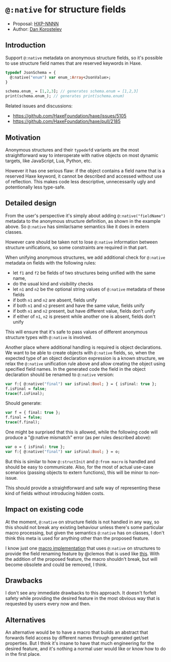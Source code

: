 # `@:native` for structure fields

* Proposal: [HXP-NNNN](NNNN-anon-native.md)
* Author: [Dan Korostelev](https://github.com/nadako)

## Introduction

Support `@:native` metadata on anonymous structure fields, so it's possible to use structure field names that are reserved keywords in Haxe.

```haxe
typedef JsonSchema = {
  @:native("enum") var enum_:Array<JsonValue>;
}

schema.enum_ = [1,2,3]; // generates schema.enum = [1,2,3]
print(schema.enum_); // generates print(schema.enum)
```

Related issues and discussions:
 * https://github.com/HaxeFoundation/haxe/issues/5105
 * https://github.com/HaxeFoundation/haxe/pull/2185

## Motivation

Anonymous structures and their `typedef`d variants are the most straightforward way to interoperate with native objects on most dynamic targets, like JavaScript, Lua, Python, etc.

However it has one serious flaw: if the object contains a field name that is a reserved Haxe keyword, it cannot be described and accessed without use of reflection. This makes code less descriptive, unnecessarily ugly and potentionally less type-safe.

## Detailed design

From the user's perspective it's simply about adding `@:native("fieldName")` metadata to the anonymous structure definition, as shown in the example above. So `@:native` has similar/same semantics like it does in extern classes.

However care should be taken not to lose `@:native` information between structure unifications, so some constraints are required in that part.

When unifying anonymous structures, we add additional check for `@:native` metadata on fields with the following rules:

 * let `f1` and `f2` be fields of two structures being unified with the same name,
 * do the usual kind and visibility checks
 * let `n1` and `n2` be the optional string values of `@:native` metadata of these fields
 * if both `n1` and `n2` are absent, fields unify
 * if both `n1` and `n2` present and have the same value, fields unify
 * if both `n1` and `n2` present, but have different value, fields don't unify
 * if either of `n1`, `n2` is present while another one is absent, fields don't unify

This will ensure that it's safe to pass values of different anonymous structure types with `@:native` is involved.

Another place where additional handling is required is object declarations. We want to be able to create objects with `@:native` fields, so, when the expected type of an object declaration expression is a known structure, we relax the `@:native` unification rule above and allow creating the object using specified field names. In the generated code the field in the object declaration should be renamed to `@:native` version:

```haxe
var f:{ @:native("final") var isFinal:Bool; } = { isFinal: true };
f.isFinal = false;
trace(f.isFinal);
```

Should generate:

```haxe
var f = { final: true };
f.final = false;
trace(f.final);
```

One might be surprised that this is allowed, while the following code will produce a "@:native mismatch" error (as per rules described above):

```haxe
var o = { isFinal: true };
var f:{ @:native("final") var isFinal:Bool; } = o;
```

But this is similar to how `@:structInit` and `@:from macro` is handled and should be easy to communicate. Also, for the most of actual use-case scenarios (passing objects to extern functions), this will be minor to non-issue.

This should provide a straightforward and safe way of representing these kind of fields without introducing hidden costs.

## Impact on existing code

At the moment, `@:native` on structure fields is not handled in any way, so this should not break any existing behaviour unless there's some particular macro processing, but given the semantics `@:native` has on classes, I don't think this meta is used for anything other than the proposed feature.

I know just one [macro implementation](https://github.com/clemos/haxe-js-kit/blob/develop/util/NativeMap.hx) that uses `@:native` on structures to provide the field renaming feature by @clemos that is used like [this](https://github.com/clemos/haxe-js-kit/blob/develop/js/browser/socketio/Client.hx). With the addition of the proposed feature, the macro shouldn't break, but will become obsolete and could be removed, I think.

## Drawbacks

I don't see any immediate drawbacks to this approach. It doesn't forfeit safety while providing the desired feature in the most obvious way that is requested by users every now and then.

## Alternatives

An alternative would be to have a macro that builds an abstract that forwards field access by different names through generated get/set properties. But I think it's insane to have that much engineering for the desired feature, and it's nothing a normal user would like or know how to do in the first place.
